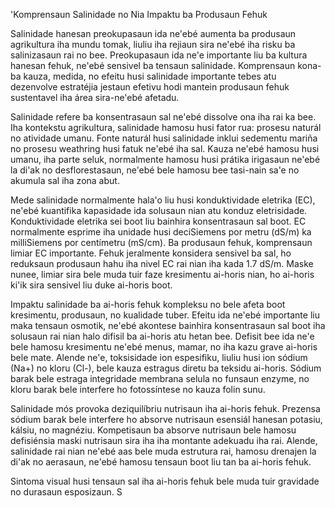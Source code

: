 'Komprensaun Salinidade no Nia Impaktu ba Produsaun Fehuk

Salinidade hanesan preokupasaun ida ne'ebé aumenta ba produsaun agrikultura iha mundu tomak, liuliu iha rejiaun sira ne'ebé iha risku ba salinizasaun rai no bee. Preokupasaun ida ne'e importante liu ba kultura hanesan fehuk, ne'ebé sensivel ba tensaun salinidade. Komprensaun kona-ba kauza, medida, no efeitu husi salinidade importante tebes atu dezenvolve estratéjia jestaun efetivu hodi mantein produsaun fehuk sustentavel iha área sira-ne'ebé afetadu.

Salinidade refere ba konsentrasaun sal ne'ebé dissolve ona iha rai ka bee. Iha kontekstu agrikultura, salinidade hamosu husi fator rua: prosesu naturál no atividade umanu. Fonte naturál husi salinidade inklui sedementu mariña no prosesu weathring husi fatuk ne'ebé iha sal. Kauza ne'ebé hamosu husi umanu, iha parte seluk, normalmente hamosu husi prátika irigasaun ne'ebé la di'ak no desflorestasaun, ne'ebé bele hamosu bee tasi-nain sa'e no akumula sal iha zona abut.

Mede salinidade normalmente hala'o liu husi konduktividade eletrika (EC), ne'ebé kuantifika kapasidade ida solusaun nian atu konduz eletrisidade. Konduktividade eletrika sei boot liu bainhira konsentrasaun sal boot. EC normalmente esprime iha unidade husi deciSiemens por metru (dS/m) ka milliSiemens por centímetru (mS/cm). Ba produsaun fehuk, komprensaun limiar EC importante. Fehuk jeralmente konsidera sensivel ba sal, ho reduksaun produsaun hahu iha nivel EC rai nian iha kada 1.7 dS/m. Maske nunee, limiar sira bele muda tuir faze kresimentu ai-horis nian, ho ai-horis ki'ik sira sensivel liu duke ai-horis boot.

Impaktu salinidade ba ai-horis fehuk kompleksu no bele afeta boot kresimentu, produsaun, no kualidade tuber. Efeitu ida ne'ebé importante liu maka tensaun osmotik, ne'ebé akontese bainhira konsentrasaun sal boot iha solusaun rai nian halo difisil ba ai-horis atu hetan bee. Defisit bee ida ne'e bele hamosu kresimentu ne'ebé menus, mamar, no iha kazu grave ai-horis bele mate. Alende ne'e, toksisidade ion espesifiku, liuliu husi ion sódium (Na+) no kloru (Cl-), bele kauza estragus diretu ba teksidu ai-horis. Sódium barak bele estraga integridade membrana selula no funsaun enzyme, no kloru barak bele interfere ho fotossíntese no kauza folin sunu.

Salinidade mós provoka deziquilíbriu nutrisaun iha ai-horis fehuk. Prezensa sódium barak bele interfere ho absorve nutrisaun esensiál hanesan potasiu, kálsiu, no magnéziu. Kompetisaun ba absorve nutrisaun bele hamosu defisiénsia maski nutrisaun sira iha iha montante adekuadu iha rai. Alende, salinidade rai nian ne'ebé aas bele muda estrutura rai, hamosu drenajen la di'ak no aerasaun, ne'ebé hamosu tensaun boot liu tan ba ai-horis fehuk.

Sintoma visual husi tensaun sal iha ai-horis fehuk bele muda tuir gravidade no durasaun esposizaun. S